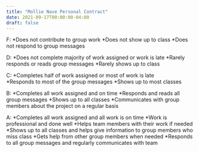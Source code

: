 ```yaml
---
title: "Mollie Nave Personal Contract"
date: 2021-09-17T00:00:00-04:00
draft: false
---
```


F: 
*Does not contribute to group work 
*Does not show up to class 
*Does not respond to group messages 

D: 
*Does not complete majority of work assigned or work is late 
*Rarely responds or reads group messages 
*Rarely shows up to class 

C: 
*Completes half of work assigned or most of work is late  
*Responds to most of the group messages 
*Shows up to most classes 

B: 
*Completes all work assigned and on time 
*Responds and reads all group messages 
*Shows up to all classes 
*Communicates with group members about the project on a regular basis 

A: 
*Completes all work assigned and all work is on time 
*Work is professional and done well 
*Helps team members with their work if needed 
*Shows up to all classes and helps give information to group members who miss class 
*Gets help from other group members when needed 
*Responds to all group messages and regularly communicates with team 

